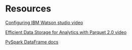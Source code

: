 # Resources

[Configuring IBM Watson studio video](https://www.youtube.com/watch?v=X2cgKWTQoaA&feature=youtu.be)

[Efficient Data Storage for Analytics with Parquet 2.0 video](https://www.youtube.com/watch?v=MZNjmfx4LMc)

[PySpark DataFrame docs](http://spark.apache.org/docs/latest/api/python/pyspark.sql.html#pyspark.sql.DataFrame)

